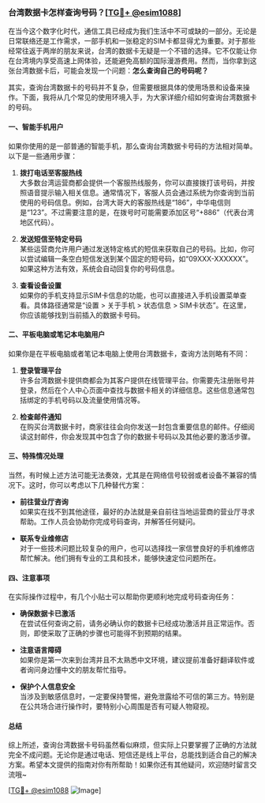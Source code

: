 ### 台湾数据卡怎样查询号码？[[TG💪+ @esim1088](https://t.me/s/esim1088)]

在当今这个数字化时代，通信工具已经成为我们生活中不可或缺的一部分。无论是日常联络还是工作需求，一部手机和一张稳定的SIM卡都显得尤为重要。对于那些经常往返于两岸的朋友来说，台湾的数据卡无疑是一个不错的选择。它不仅能让你在台湾境内享受高速上网体验，还能避免高额的国际漫游费用。然而，当你拿到这张台湾数据卡后，可能会发现一个问题：**怎么查询自己的号码呢？**

其实，查询台湾数据卡的号码并不复杂，但需要根据具体的使用场景和设备来操作。下面，我将从几个常见的使用环境入手，为大家详细介绍如何查询台湾数据卡的号码。

#### 一、智能手机用户

如果你使用的是一部普通的智能手机，那么查询台湾数据卡号码的方法相对简单。以下是一些通用步骤：

1. **拨打电话至客服热线**  
   大多数台湾运营商都会提供一个客服热线服务，你可以直接拨打该号码，并按照语音提示输入相关信息。通常情况下，客服人员会通过系统为你查询到当前使用的号码信息。例如，台湾大哥大的客服热线是“186”，中华电信则是“123”。不过需要注意的是，在拨号时可能需要添加区号“+886”（代表台湾地区代码）。

2. **发送短信至特定号码**  
   某些运营商允许用户通过发送特定格式的短信来获取自己的号码。比如，你可以尝试编辑一条空白短信发送到某个固定的短号码，如“09XXX-XXXXXX”。如果这种方法有效，系统会自动回复你的号码信息。

3. **查看设备设置**  
   如果你的手机支持显示SIM卡信息的功能，也可以直接进入手机设置菜单查看。具体路径通常是“设置 > 关于手机 > 状态信息 > SIM卡状态”。在这里，你应该能够找到当前插入的数据卡号码。

#### 二、平板电脑或笔记本电脑用户

如果你是在平板电脑或者笔记本电脑上使用台湾数据卡，查询方法则略有不同：

1. **登录管理平台**  
   许多台湾数据卡提供商都会为其客户提供在线管理平台。你需要先注册账号并登录，然后在个人中心页面中查找与数据卡相关的详细信息。这些信息通常包括绑定的手机号码以及流量使用情况等。

2. **检查邮件通知**  
   在购买台湾数据卡时，商家往往会向你发送一封包含重要信息的邮件。仔细阅读这封邮件，你会发现其中包含了你的数据卡号码以及其他必要的激活步骤。

#### 三、特殊情况处理

当然，有时候上述方法可能无法奏效，尤其是在网络信号较弱或者设备不兼容的情况下。这时，你可以考虑以下几种替代方案：

- **前往营业厅咨询**  
  如果实在找不到其他途径，最好的办法就是亲自前往当地运营商的营业厅寻求帮助。工作人员会协助你完成号码查询，并解答任何疑问。

- **联系专业维修店**  
  对于一些技术问题比较复杂的用户，也可以选择找一家信誉良好的手机维修店帮忙解决。他们拥有专业的工具和技术，能够快速定位问题所在。

#### 四、注意事项

在实际操作过程中，有几个小贴士可以帮助你更顺利地完成号码查询任务：

- **确保数据卡已激活**  
  在尝试任何查询之前，请务必确认你的数据卡已经成功激活并且正常运作。否则，即使采取了正确的步骤也可能得不到预期的结果。

- **注意语言障碍**  
  如果你是第一次来到台湾并且不太熟悉中文环境，建议提前准备好翻译软件或者询问身边懂中文的朋友帮忙指导。

- **保护个人信息安全**  
  当涉及到敏感信息时，一定要保持警惕，避免泄露给不可信的第三方。特别是在公共场合进行操作时，要特别小心周围是否有可疑人物窥视。

#### 总结

综上所述，查询台湾数据卡号码虽然看似麻烦，但实际上只要掌握了正确的方法就完全不成问题。无论你是通过电话、短信还是线上平台，总能找到适合自己的解决方案。希望本文提供的指南对你有所帮助！如果你还有其他疑问，欢迎随时留言交流哦~

[[TG💪+ @esim1088](https://t.me/s/esim1088) ![Image](https://i.postimg.cc/4NQfJmqS/Snipaste-2025-05-13-00-14-12.png)]